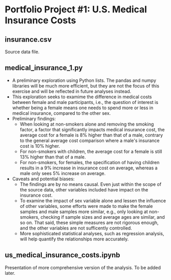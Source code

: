 # Portfolio Project #1: U.S. Medical Insurance Costs

## insurance.csv
Source data file.

## medical_insurance_1.py
* A preliminary exploration using Python lists. The pandas and numpy libraries will be much more efficient, but they are not the focus of this exercise and will be reflected in future analyses instead. 
* This exploration seeks to examime the difference in medical costs between female and male participants, i.e., the question of interest is whether being a female means one needs to spend more or less in medical insurance, compared to the other sex.
* Preliminary findings:
	* When looking at non-smokers alone and removing the smoking factor, a factor that significantly impacts medical insurance cost, the average cost for a female is 8% higher than that of a male, contrary to the general average cost comparison where a male's insurance cost is 10% higher.
	* For non-smokers with children, the average cost for a female is still 13% higher than that of a male.
	* For non-smokers, for females, the specification of having children results in a 9% increase in insurance cost on average, whereas a male only sees 5% increase on average.
* Caveats and potential biases:
	* The findings are by no means causal. Even just within the scope of the source data, other variables included have impact on the insurance cost.
	* To examine the impact of sex variable alone and lessen the influence of other variables, some efforts were made to make the female samples and male samples more similar, e.g., only looking at non-smokers, checking if sample sizes and average ages are similar, and so on. That said, these simple measures are not rigorous enough, and the other variables are not sufficently controlled.
	* More sophisticated statistical analyses, such as regression analysis, will help quantify the relationships more accurately.

## us_medical_insurance_costs.ipynb
Presentation of more comprehensive version of the analysis. To be added later.